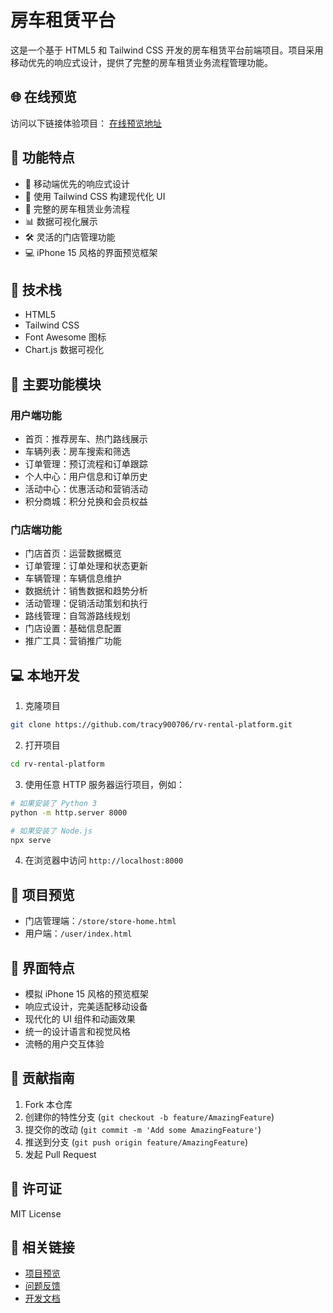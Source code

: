 # 房车租赁平台

这是一个基于 HTML5 和 Tailwind CSS 开发的房车租赁平台前端项目。项目采用移动优先的响应式设计，提供了完整的房车租赁业务流程管理功能。

## 🌐 在线预览

访问以下链接体验项目：
[在线预览地址](https://tracy900706.github.io/rv-rental-platform/)

## 🎯 功能特点

- 📱 移动端优先的响应式设计
- 🎨 使用 Tailwind CSS 构建现代化 UI
- 🚗 完整的房车租赁业务流程
- 📊 数据可视化展示
- 🛠 灵活的门店管理功能
- 💻 iPhone 15 风格的界面预览框架

## 🔧 技术栈

- HTML5
- Tailwind CSS
- Font Awesome 图标
- Chart.js 数据可视化

## 📱 主要功能模块

### 用户端功能
- 首页：推荐房车、热门路线展示
- 车辆列表：房车搜索和筛选
- 订单管理：预订流程和订单跟踪
- 个人中心：用户信息和订单历史
- 活动中心：优惠活动和营销活动
- 积分商城：积分兑换和会员权益

### 门店端功能
- 门店首页：运营数据概览
- 订单管理：订单处理和状态更新
- 车辆管理：车辆信息维护
- 数据统计：销售数据和趋势分析
- 活动管理：促销活动策划和执行
- 路线管理：自驾游路线规划
- 门店设置：基础信息配置
- 推广工具：营销推广功能

## 💻 本地开发

1. 克隆项目
```bash
git clone https://github.com/tracy900706/rv-rental-platform.git
```

2. 打开项目
```bash
cd rv-rental-platform
```

3. 使用任意 HTTP 服务器运行项目，例如：
```bash
# 如果安装了 Python 3
python -m http.server 8000

# 如果安装了 Node.js
npx serve
```

4. 在浏览器中访问 `http://localhost:8000`

## 📱 项目预览

- 门店管理端：`/store/store-home.html`
- 用户端：`/user/index.html`

## 🎨 界面特点

- 模拟 iPhone 15 风格的预览框架
- 响应式设计，完美适配移动设备
- 现代化的 UI 组件和动画效果
- 统一的设计语言和视觉风格
- 流畅的用户交互体验

## 🤝 贡献指南

1. Fork 本仓库
2. 创建你的特性分支 (`git checkout -b feature/AmazingFeature`)
3. 提交你的改动 (`git commit -m 'Add some AmazingFeature'`)
4. 推送到分支 (`git push origin feature/AmazingFeature`)
5. 发起 Pull Request

## 📄 许可证

MIT License

## 🔗 相关链接

- [项目预览](https://tracy900706.github.io/rv-rental-platform/)
- [问题反馈](https://github.com/tracy900706/rv-rental-platform/issues)
- [开发文档](https://github.com/tracy900706/rv-rental-platform/wiki) 
